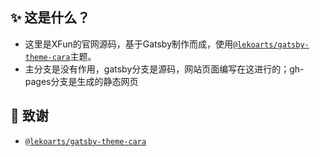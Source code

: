 
## ✨ 这是什么？

- 这里是XFun的官网源码，基于Gatsby制作而成，使用[`@lekoarts/gatsby-theme-cara`](https://github.com/LekoArts/gatsby-themes/tree/master/themes/gatsby-theme-cara)主题。
- 主分支是没有作用，gatsby分支是源码，网站页面编写在这进行的；gh-pages分支是生成的静态网页

## 🚀 致谢

- [`@lekoarts/gatsby-theme-cara`](https://github.com/LekoArts/gatsby-themes/tree/master/themes/gatsby-theme-cara)